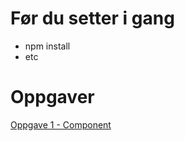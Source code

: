 # Før du setter i gang
- npm install
- etc

# Oppgaver
[Oppgave 1 - Component](1-Component/README.md)
